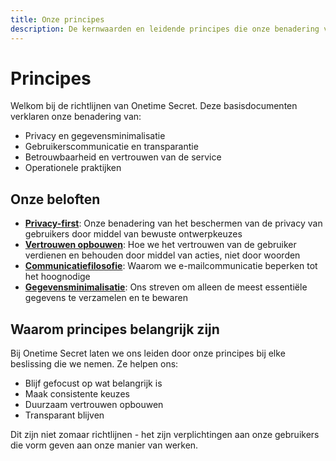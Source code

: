 ```yaml
---
title: Onze principes
description: De kernwaarden en leidende principes die onze benadering van privacy en beveiliging bepalen
---
```


# Principes

Welkom bij de richtlijnen van Onetime Secret. Deze basisdocumenten verklaren onze benadering van:

- Privacy en gegevensminimalisatie
- Gebruikerscommunicatie en transparantie
- Betrouwbaarheid en vertrouwen van de service
- Operationele praktijken

## Onze beloften

- **[Privacy-first](/nl/principles/privacy-first)**: Onze benadering van het beschermen van de privacy van gebruikers door middel van bewuste ontwerpkeuzes
- **[Vertrouwen opbouwen](/nl/principles/trust)**: Hoe we het vertrouwen van de gebruiker verdienen en behouden door middel van acties, niet door woorden
- **[Communicatiefilosofie](/nl/principles/communication)**: Waarom we e-mailcommunicatie beperken tot het hoognodige
- **[Gegevensminimalisatie](/nl/principles/data-minimization)**: Ons streven om alleen de meest essentiële gegevens te verzamelen en te bewaren


## Waarom principes belangrijk zijn

Bij Onetime Secret laten we ons leiden door onze principes bij elke beslissing die we nemen. Ze helpen ons:

- Blijf gefocust op wat belangrijk is
- Maak consistente keuzes
- Duurzaam vertrouwen opbouwen
- Transparant blijven

Dit zijn niet zomaar richtlijnen - het zijn verplichtingen aan onze gebruikers die vorm geven aan onze manier van werken.
